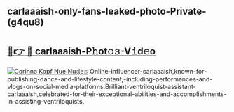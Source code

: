 ## carlaaaish-only-fans​-leaked-photo​-Private-(g4qu8)


# <h2><a href="https://mediaupload.pro?title=carlaaaish&ref=git">🔗👉 🔴 carlaaaish-P𝚑ot𝚘𝚜-V𝚒d𝚎o</a></h2>

[![Corinna Kopf Nue Nu𝚍e𝚜](https://i.imgur.com/0qMVB7G.gif)](https://mediaupload.pro?title=carlaaaish&ref=git)
Online-influencer-carlaaaish,known-for-publishing-dance-and-lifestyle-content,-including-performances-and-vlogs-on-social-media-platforms.Brilliant-ventriloquist-assistant-carlaaaish,celebrated-for-their-exceptional-abilities-and-accomplishments-in-assisting-ventriloquists.  